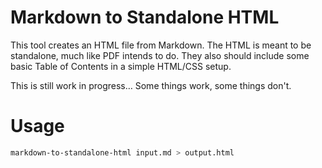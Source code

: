 # Markdown to Standalone HTML

This tool creates an HTML file from Markdown.
The HTML is meant to be standalone, much like PDF intends to do.
They also should include some basic Table of Contents in a simple HTML/CSS setup.

This is still work in progress…
Some things work, some things don't.

# Usage

```bash
markdown-to-standalone-html input.md > output.html
```
